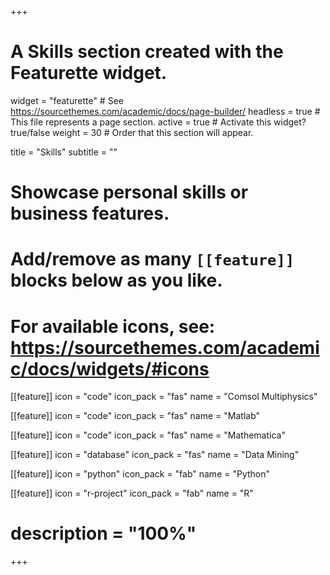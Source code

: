+++
# A Skills section created with the Featurette widget.
widget = "featurette"  # See https://sourcethemes.com/academic/docs/page-builder/
headless = true  # This file represents a page section.
active = true  # Activate this widget? true/false
weight = 30  # Order that this section will appear.

title = "Skills"
subtitle = ""

# Showcase personal skills or business features.
# 
# Add/remove as many `[[feature]]` blocks below as you like.
# 
# For available icons, see: https://sourcethemes.com/academic/docs/widgets/#icons

 [[feature]]
  icon = "code"
  icon_pack = "fas"
  name = "Comsol Multiphysics"
  
  [[feature]]
  icon = "code"
  icon_pack = "fas"
  name = "Matlab"
  
 [[feature]]
  icon = "code"
  icon_pack = "fas"
  name = "Mathematica"

[[feature]]
  icon = "database"
  icon_pack = "fas"
  name = "Data Mining"

 [[feature]]
  icon = "python"
  icon_pack = "fab"
  name = "Python"
 
  [[feature]]
  icon = "r-project"
  icon_pack = "fab"
  name = "R"
# description = "100%"  


+++
